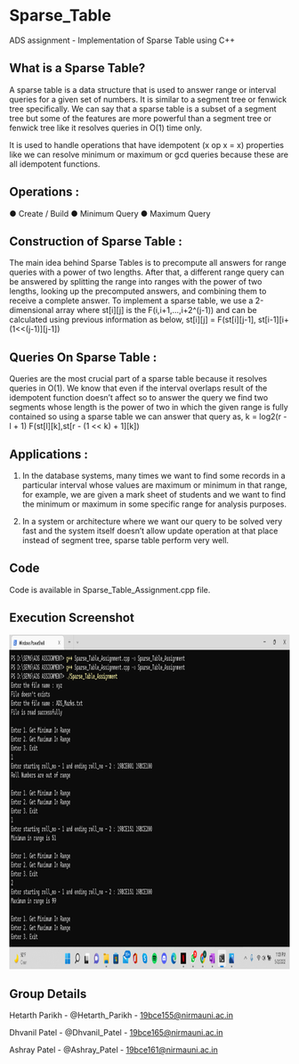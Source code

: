 # Sparse_Table
ADS assignment - Implementation of Sparse Table using C++

## What is a Sparse Table?

A sparse table is a data structure that is used to answer range or interval
queries for a given set of numbers.
It is similar to a segment tree or fenwick tree specifically. We can say that a
sparse table is a subset of a segment tree but some of the features are
more powerful than a segment tree or fenwick tree like it resolves queries
in O(1) time only.

It is used to handle operations that have idempotent (x op x = x) properties
like we can resolve minimum or maximum or gcd queries because these
are all idempotent functions.

## Operations :
● Create / Build
● Minimum Query
● Maximum Query

## Construction of Sparse Table :

The main idea behind Sparse Tables is to precompute all answers for
range queries with a power of two lengths. After that, a different range
query can be answered by splitting the range into ranges with the power of
two lengths, looking up the precomputed answers, and combining them to
receive a complete answer.
To implement a sparse table, we use a 2-dimensional array where st[i][j] is
the F(i,i+1,...,i+2^(j-1)) and can be calculated using previous information as
below,
st[i][j] = F(st[i][j-1], st[i-1][i+(1<<(j-1)][j-1])

## Queries On Sparse Table :

Queries are the most crucial part of a sparse table because it resolves
queries in O(1). We know that even if the interval overlaps result of the
idempotent function doesn’t affect so to answer the query we find two
segments whose length is the power of two in which the given range is fully
contained so using a sparse table we can answer that query as,
k = log2(r - l + 1)
F(st[l][k],st[r - (1 << k) + 1][k])
  
## Applications :
  
1. In the database systems, many times we want to find some records in a
particular interval whose values are maximum or minimum in that range,
for example, we are given a mark sheet of students and we want to find
the minimum or maximum in some specific range for analysis purposes.
  
2. In a system or architecture where we want our query to be solved very
fast and the system itself doesn’t allow update operation at that place
instead of segment tree, sparse table perform very well.

## Code
Code is available in Sparse_Table_Assignment.cpp file.

## Execution Screenshot
<a href="https://github.com/hanumangod/Sparse_Table">
    <img src="ADS_Execution.png" alt="Logo" width="800" height="600">
</a>

## Group Details
Hetarth Parikh - @Hetarth_Parikh - 19bce155@nirmauni.ac.in

Dhvanil Patel - @Dhvanil_Patel - 19bce165@nirmauni.ac.in

Ashray Patel - @Ashray_Patel - 19bce161@nirmauni.ac.in
